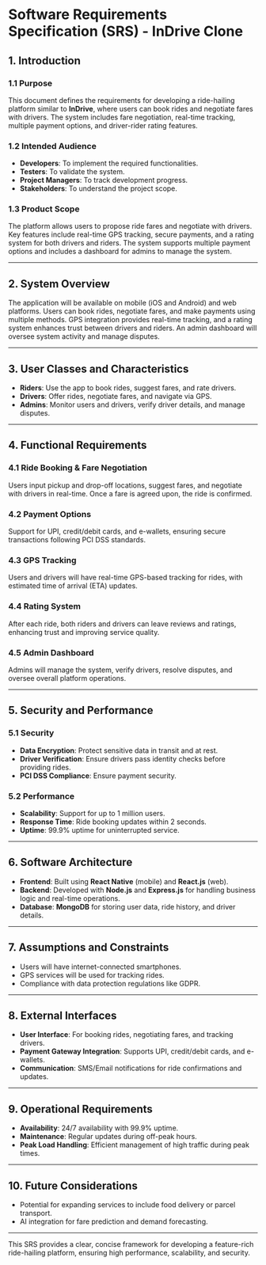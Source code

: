# Software Requirements Specification (SRS) - InDrive Clone

## 1. Introduction

### 1.1 Purpose  
This document defines the requirements for developing a ride-hailing platform similar to **InDrive**, where users can book rides and negotiate fares with drivers. The system includes fare negotiation, real-time tracking, multiple payment options, and driver-rider rating features.

### 1.2 Intended Audience  
- **Developers**: To implement the required functionalities.
- **Testers**: To validate the system.
- **Project Managers**: To track development progress.
- **Stakeholders**: To understand the project scope.

### 1.3 Product Scope  
The platform allows users to propose ride fares and negotiate with drivers. Key features include real-time GPS tracking, secure payments, and a rating system for both drivers and riders. The system supports multiple payment options and includes a dashboard for admins to manage the system.

---

## 2. System Overview

The application will be available on mobile (iOS and Android) and web platforms. Users can book rides, negotiate fares, and make payments using multiple methods. GPS integration provides real-time tracking, and a rating system enhances trust between drivers and riders. An admin dashboard will oversee system activity and manage disputes.

---

## 3. User Classes and Characteristics

- **Riders**: Use the app to book rides, suggest fares, and rate drivers.
- **Drivers**: Offer rides, negotiate fares, and navigate via GPS.
- **Admins**: Monitor users and drivers, verify driver details, and manage disputes.

---

## 4. Functional Requirements

### 4.1 Ride Booking & Fare Negotiation  
Users input pickup and drop-off locations, suggest fares, and negotiate with drivers in real-time. Once a fare is agreed upon, the ride is confirmed.

### 4.2 Payment Options  
Support for UPI, credit/debit cards, and e-wallets, ensuring secure transactions following PCI DSS standards.

### 4.3 GPS Tracking  
Users and drivers will have real-time GPS-based tracking for rides, with estimated time of arrival (ETA) updates.

### 4.4 Rating System  
After each ride, both riders and drivers can leave reviews and ratings, enhancing trust and improving service quality.

### 4.5 Admin Dashboard  
Admins will manage the system, verify drivers, resolve disputes, and oversee overall platform operations.

---

## 5. Security and Performance

### 5.1 Security  
- **Data Encryption**: Protect sensitive data in transit and at rest.
- **Driver Verification**: Ensure drivers pass identity checks before providing rides.
- **PCI DSS Compliance**: Ensure payment security.

### 5.2 Performance  
- **Scalability**: Support for up to 1 million users.
- **Response Time**: Ride booking updates within 2 seconds.
- **Uptime**: 99.9% uptime for uninterrupted service.

---

## 6. Software Architecture

- **Frontend**: Built using **React Native** (mobile) and **React.js** (web).
- **Backend**: Developed with **Node.js** and **Express.js** for handling business logic and real-time operations.
- **Database**: **MongoDB** for storing user data, ride history, and driver details.

---

## 7. Assumptions and Constraints

- Users will have internet-connected smartphones.
- GPS services will be used for tracking rides.
- Compliance with data protection regulations like GDPR.

---

## 8. External Interfaces

- **User Interface**: For booking rides, negotiating fares, and tracking drivers.
- **Payment Gateway Integration**: Supports UPI, credit/debit cards, and e-wallets.
- **Communication**: SMS/Email notifications for ride confirmations and updates.

---

## 9. Operational Requirements

- **Availability**: 24/7 availability with 99.9% uptime.
- **Maintenance**: Regular updates during off-peak hours.
- **Peak Load Handling**: Efficient management of high traffic during peak times.

---

## 10. Future Considerations

- Potential for expanding services to include food delivery or parcel transport.
- AI integration for fare prediction and demand forecasting.

---

This SRS provides a clear, concise framework for developing a feature-rich ride-hailing platform, ensuring high performance, scalability, and security.
